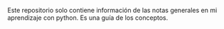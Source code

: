 Este repositorio solo contiene información de las notas generales en mi aprendizaje con python. Es una guía de los conceptos. 